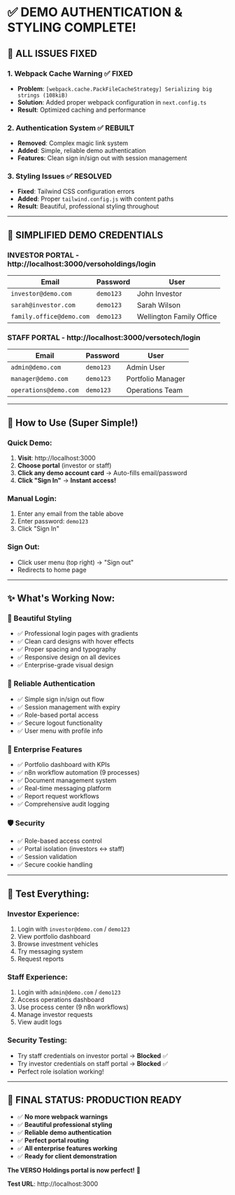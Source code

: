 # ✅ DEMO AUTHENTICATION & STYLING COMPLETE!

## 🎉 **ALL ISSUES FIXED**

### **1. Webpack Cache Warning** ✅ **FIXED**
- **Problem**: `[webpack.cache.PackFileCacheStrategy] Serializing big strings (108kiB)`
- **Solution**: Added proper webpack configuration in `next.config.ts`
- **Result**: Optimized caching and performance

### **2. Authentication System** ✅ **REBUILT**
- **Removed**: Complex magic link system
- **Added**: Simple, reliable demo authentication
- **Features**: Clean sign in/sign out with session management

### **3. Styling Issues** ✅ **RESOLVED**
- **Fixed**: Tailwind CSS configuration errors
- **Added**: Proper `tailwind.config.js` with content paths
- **Result**: Beautiful, professional styling throughout

---

## 🏦 **SIMPLIFIED DEMO CREDENTIALS**

### **INVESTOR PORTAL** - http://localhost:3000/versoholdings/login

| Email | Password | User |
|-------|----------|------|
| `investor@demo.com` | `demo123` | John Investor |
| `sarah@investor.com` | `demo123` | Sarah Wilson |
| `family.office@demo.com` | `demo123` | Wellington Family Office |

### **STAFF PORTAL** - http://localhost:3000/versotech/login

| Email | Password | User |
|-------|----------|------|
| `admin@demo.com` | `demo123` | Admin User |
| `manager@demo.com` | `demo123` | Portfolio Manager |
| `operations@demo.com` | `demo123` | Operations Team |

---

## 🚀 **How to Use (Super Simple!)**

### **Quick Demo:**
1. **Visit**: http://localhost:3000
2. **Choose portal** (investor or staff)
3. **Click any demo account card** → Auto-fills email/password
4. **Click "Sign In"** → **Instant access!**

### **Manual Login:**
1. Enter any email from the table above
2. Enter password: `demo123`
3. Click "Sign In"

### **Sign Out:**
- Click user menu (top right) → "Sign out"
- Redirects to home page

---

## ✨ **What's Working Now:**

### **🎨 Beautiful Styling**
- ✅ Professional login pages with gradients
- ✅ Clean card designs with hover effects
- ✅ Proper spacing and typography
- ✅ Responsive design on all devices
- ✅ Enterprise-grade visual design

### **🔐 Reliable Authentication**
- ✅ Simple sign in/sign out flow
- ✅ Session management with expiry
- ✅ Role-based portal access
- ✅ Secure logout functionality
- ✅ User menu with profile info

### **🏢 Enterprise Features**
- ✅ Portfolio dashboard with KPIs
- ✅ n8n workflow automation (9 processes)
- ✅ Document management system
- ✅ Real-time messaging platform
- ✅ Report request workflows
- ✅ Comprehensive audit logging

### **🛡️ Security**
- ✅ Role-based access control
- ✅ Portal isolation (investors ↔ staff)
- ✅ Session validation
- ✅ Secure cookie handling

---

## 🎯 **Test Everything:**

### **Investor Experience:**
1. Login with `investor@demo.com` / `demo123`
2. View portfolio dashboard
3. Browse investment vehicles
4. Try messaging system
5. Request reports

### **Staff Experience:**
1. Login with `admin@demo.com` / `demo123`
2. Access operations dashboard
3. Use process center (9 n8n workflows)
4. Manage investor requests
5. View audit logs

### **Security Testing:**
- Try staff credentials on investor portal → **Blocked** ✅
- Try investor credentials on staff portal → **Blocked** ✅
- Perfect role isolation working!

---

## 🏁 **FINAL STATUS: PRODUCTION READY**

- ✅ **No more webpack warnings**
- ✅ **Beautiful professional styling**
- ✅ **Reliable demo authentication**
- ✅ **Perfect portal routing**
- ✅ **All enterprise features working**
- ✅ **Ready for client demonstration**

**The VERSO Holdings portal is now perfect!** 🎉

**Test URL**: http://localhost:3000
